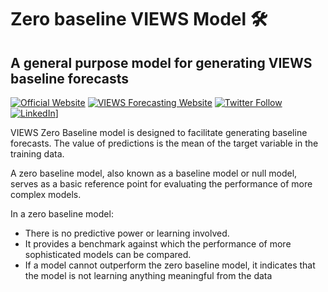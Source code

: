 # Zero baseline VIEWS Model 🛠️
## A general purpose model for generating VIEWS baseline forecasts

[![Official Website](https://img.shields.io/badge/PRIO_website-www.prio.org-darkgreen
)](https://www.prio.org)
[![VIEWS Forecasting Website](https://img.shields.io/badge/VIEWS_Forecasting-www.viewsforecasting.org-purple
)](https://www.prio.org)
[![Twitter Follow](https://img.shields.io/twitter/follow/PRIOresearch
)](https://twitter.com/PRIOresearch)
[![LinkedIn](https://img.shields.io/badge/PRIO_on_linkedin-LinkedIn-0077B5?style=for-the-badge&logo=linkedin&logoColor=white)](https://www.linkedin.com/company/prio/?originalSubdomain=no)]

VIEWS Zero Baseline model is designed to facilitate generating baseline forecasts. The value of predictions is the mean of the target variable in the training data.

A zero baseline model, also known as a baseline model or null model, serves as a basic reference point for evaluating the performance of more complex models.

In a zero baseline model:
- There is no predictive power or learning involved.
- It provides a benchmark against which the performance of more sophisticated models can be compared.
- If a model cannot outperform the zero baseline model, it indicates that the model is not learning anything meaningful from the data